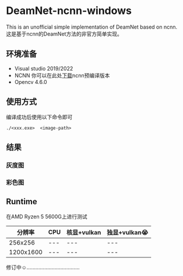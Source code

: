 # DeamNet-ncnn-windows
This is an unofficial simple implementation of DeamNet based on ncnn.  
这是基于ncnn的DeamNet方法的非官方简单实现。

## 环境准备
* Visual studio 2019/2022  
* NCNN 你可以在此处[下载](https://github.com/Tencent/ncnn/releases)ncnn预编译版本  
* Opencv 4.6.0  


## 使用方式
编译成功后使用以下命令即可  

`./<xxx.exe>  <image-path>` 


## 结果

### 灰度图



### 彩色图



## Runtime

在AMD Ryzen 5 5600G上进行测试  


| 分辨率 | CPU | 核显+vulkan | 独显+vulkan:sob:|
| --- | --- | --- | --- | 
| 256x256 | --- | --- | --- | 
| 1200x1600 | --- | --- | --- | 


修订中:relaxed:………………………………
